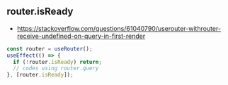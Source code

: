 ## router.isReady

- https://stackoverflow.com/questions/61040790/userouter-withrouter-receive-undefined-on-query-in-first-render

```js
const router = useRouter();
useEffect(() => {
  if (!router.isReady) return;
  // codes using router.query
}, [router.isReady]);
```
